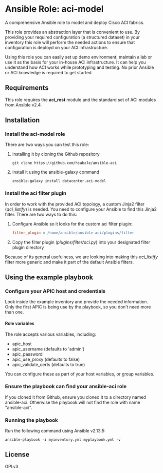 # Ansible Role: aci-model
A comprehensive Ansible role to model and deploy Cisco ACI fabrics.

This role provides an abstraction layer that is convenient to use. By providing your required configuration (a structured dataset) in your inventory this role will perform the needed actions to ensure that configuration is deployd on your ACI infrastructure.

Using this role you can easily set up demo environment, maintain a lab or use it as the basis for your in-house ACI infrastructure. It can help you understand how ACI works while prototyping and testing. No prior Ansible or ACI knowledge is required to get started.


## Requirements
This role requires the **aci_rest** module and the standard set of ACI modules from Ansible v2.4.


## Installation

### Install the aci-model role
There are two ways you can test this role:

 1. Installing it by cloning the Github repository

        git clone https://github.com/hsabale/ansible-aci

 2. Install it using the ansible-galaxy command

        ansible-galaxy install datacenter.aci-model


### Install the aci filter plugin
In order to work with the provided ACI topology, a custom Jinja2 filter (*aci_listify*) is needed.
You need to configure your Ansible to find this Jinja2 filter. There are two ways to do this:

 1. Configure Ansible so it looks for the custom aci filter plugin:

      ```ini
      filter_plugin = /home/ansible/ansible-aci/plugins/filter
      ```

 2. Copy the filter plugin (*plugins/filter/aci.py*) into your designated filter plugin directory

Because of its general usefulness, we are looking into making this *aci_listify* filter more generic and make it part of the default Ansible filters.


## Using the example playbook

### Configure your APIC host and credentials
Look inside the example inventory and provide the needed information.
Only the first APIC is being use by the playbook, so you don't need more than one.

#### Role variables
The role accepts various variables, including:

- apic_host
- apic_username (defaults to 'admin')
- apic_password
- apic_use_proxy (defaults to false)
- apic_validate_certs (defaults to true)

You can configure these as part of your host variables, or group variables.

### Ensure the playbook can find your ansible-aci role
If you cloned it from Github, ensure you cloned it to a directory named ansible-aci.
Otherwise the playbook will not find the role with name "ansible-aci".

### Running the playbook
Run the following command using Ansible v2.13.5:

    ansible-playbook -i myinventory.yml myplaybook.yml -v
    
## License
GPLv3
